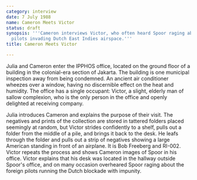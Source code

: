 ```yaml
---
category: interview
date: 7 July 1988
name: Cameron Meets Victor
status: draft
synopsis: '''Cameron interviews Victor, who often heard Spoor raging about the foreign
  pilots invading Dutch East Indies airspace.'''
title: Cameron Meets Victor

---
```





Julia and Cameron enter the IPPHOS office, located
on the ground floor of a building in the colonial-era section of
Jakarta. The building is one municipal inspection away from being
condemned. An ancient air conditioner wheezes over a window, having no
discernible effect on the heat and humidity. The office has a single
occupant: Victor, a slight, elderly man of sallow complexion, who is the
only person in the office and openly delighted at receiving company.

Julia introduces Cameron and explains the purpose of their visit. The
negatives and prints of the collection are stored in tattered folders
placed seemingly at random, but Victor strides confidently to a shelf,
pulls out a folder from the middle of a pile, and brings it back to the
desk. He leafs through the folder and pulls out a strip of negatives
showing a large American standing in front of an airplane. It is Bob
Freeberg and RI-002. Victor repeats the process and shows Cameron images
of Spoor in his office. Victor explains that his desk was located in the
hallway outside Spoor's office, and on many occasion overheared Spoor
raging about the foreign pilots running the Dutch blockade with
impunity.
